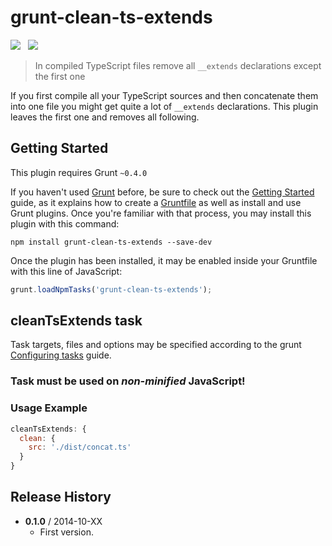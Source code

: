 # grunt-clean-ts-extends

![](https://badge.fury.io/js/grunt-clean-ts-extends.svg)&nbsp;&nbsp;
![](https://david-dm.org/mihhail-lapushkin/grunt-clean-ts-extends.png)

> In compiled TypeScript files remove all `__extends` declarations except the first one

If you first compile all your TypeScript sources and then concatenate them into one file you might get quite a lot of `__extends` declarations. This plugin leaves the first one and removes all following.


## Getting Started
This plugin requires Grunt `~0.4.0`

If you haven't used [Grunt](http://gruntjs.com/) before, be sure to check out the [Getting Started](http://gruntjs.com/getting-started) guide, as it explains how to create a [Gruntfile](http://gruntjs.com/sample-gruntfile) as well as install and use Grunt plugins. Once you're familiar with that process, you may install this plugin with this command:

```shell
npm install grunt-clean-ts-extends --save-dev
```

Once the plugin has been installed, it may be enabled inside your Gruntfile with this line of JavaScript:

```js
grunt.loadNpmTasks('grunt-clean-ts-extends');
```

## cleanTsExtends task
Task targets, files and options may be specified according to the grunt [Configuring tasks](http://gruntjs.com/configuring-tasks) guide.

### Task must be used on _non-minified_ JavaScript!

### Usage Example

```js
cleanTsExtends: {
  clean: {
    src: './dist/concat.ts'
  }
}
```

## Release History
 * **0.1.0** / 2014-10-XX
   * First version.